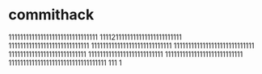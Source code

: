 # commithack
1111111111111111111111111111111
1111211111111111111111111111
1111111111111111111111111111
1111111111111111111111111111
1111111111111111111111111111
111111111111111111111111111
11111111111111111111111111
111111111111111111111111111
1111111111111111111111111111111111
111
1
